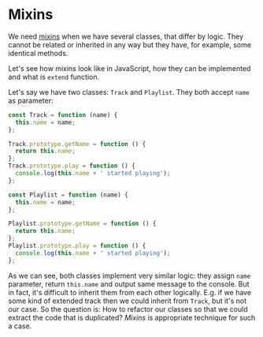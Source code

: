 # Mixins

We need [mixins](https://monsterlessons.com/project/lessons/primiesi-v-javascript-funktsiia-extend) when we have several classes, that differ by logic. They cannot be related or inherited in any way but they have, for example, some identical methods.

Let's see how mixins look like in JavaScript, how they can be implemented and what is `extend` function.

Let's say we have two classes: `Track` and `Playlist`. They both accept `name` as parameter:

```js
const Track = function (name) {
  this.name = name;
};

Track.prototype.getName = function () {
  return this.name;
};
Track.prototype.play = function () {
  console.log(this.name + ' started playing');
};

const Playlist = function (name) {
  this.name = name;
};

Playlist.prototype.getName = function () {
  return this.name;
};
Playlist.prototype.play = function () {
  console.log(this.name + ' started playing');
};
```

As we can see, both classes implement very similar logic: they assign `name` parameter, return `this.name` and output same message to the console. But in fact, it's difficult to inherit them from each other logically. E.g. if we have some kind of extended track then we could inherit from `Track`, but it's not our case. So the question is: How to refactor our classes so that we could extract the code that is duplicated? _Mixins_ is appropriate technique for such a case.
